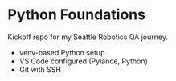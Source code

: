 # Python Foundations

Kickoff repo for my Seattle Robotics QA journey.
- venv-based Python setup
- VS Code configured (Pylance, Python)
- Git with SSH
